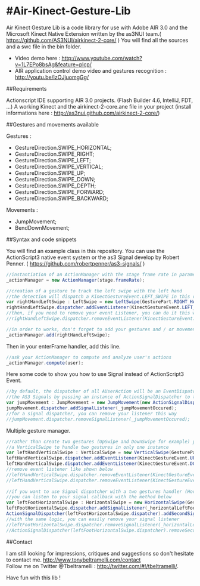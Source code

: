 #Air-Kinect-Gesture-Lib
======================

Air Kinect Gesture Lib is a code library for use with Adobe AIR 3.0 and the Microsoft Kinect Native Extension written by the as3NUI team.( <https://github.com/AS3NUI/airkinect-2-core/> )
You will find all the sources and a swc file in the bin folder.

* Video demo here : <http://www.youtube.com/watch?v=1L7EPo8bsAg&feature=plcp/>
* AIR application control demo video and gestures recognition : <http://youtu.be/izOJjuomgGg/>

##Requirements

Actionscript IDE supporting AIR 3.0 projects. (Flash Builder 4.6, IntelliJ, FDT, ...)
A working Kinect and the airkinect-2-core.ane file in your project (install informations here : <http://as3nui.github.com/airkinect-2-core/>)

##Gestures and movements available

Gestures :

 * GestureDirection.SWIPE_HORIZONTAL;
 * GestureDirection.SWIPE_RIGHT;
 * GestureDirection.SWIPE_LEFT;
 * GestureDirection.SWIPE_VERTICAL;
 * GestureDirection.SWIPE_UP;
 * GestureDirection.SWIPE_DOWN;
 * GestureDirection.SWIPE_DEPTH;
 * GestureDirection.SWIPE_FORWARD;
 * GestureDirection.SWIPE_BACKWARD;

Movements :

 * JumpMovement;
 * BendDownMovement;

##Syntax and code snippets

You will find an example class in this repository.
You can use the ActionScript3 native event system or the as3 Signal develop by Robert Penner. ( <https://github.com/robertpenner/as3-signals/> )

```actionscript
//instantiation of an ActionManager with the stage frame rate in parameter in order to compute the gestures analysis
_actionManager = new ActionManager(stage.frameRate);

//creation of a gesture to track the left swipe with the left hand
//the detection will dispatch a KinectGestureEvent.LEFT_SWIPE in this case
var rightHandLeftSwipe : LeftSwipe = new LeftSwipe(GesturePart.RIGHT_HAND);
rightHandLeftSwipe.dispatcher.addEventListener(KinectGestureEvent.LEFT_SWIPE, _leftSwipeWithRightHandOccured);
//then, if you need to remove your event Listener, you can do it this way
//rightHandLeftSwipe.dispatcher.removeEventListener(KinectGestureEvent.LEFT_SWIPE, _leftSwipeWithRightHandOccured);

//in order to works, don't forget to add your gestures and / or movements to your ActionManager instance
_actionManager.add(rightHandLeftSwipe);
```

Then in your enterFrame handler, add this line.

```actionscript
//ask your ActionManager to compute and analyze user's actions
_actionManager.compute(user);
```

Here some code to show you how to use Signal instead of ActionScript3 Event.

```actionscript
//by default, the dispatcher of all AUserAction will be an EventDispatcher but you can also use
//the AS3 Signals by passing an instance of ActionSignalDispatcher to the AUserAction instance
var jumpMovement : JumpMovement = new JumpMovement(new ActionSignalDispatcher());
jumpMovement.dispatcher.addSignalListener(_jumpMovementOccured);
//for a signal dispatcher, you can remove your listener this way
//jumpMovement.dispatcher.removeSignalListener(_jumpMovementOccured);
```

Multiple gesture manager.

```actionscript
//rather than create two gestures (UpSwipe and DownSwipe for example) you can use
//a VerticalSwipe to handle two gestures in only one instance
var leftHandVerticalSwipe : VerticalSwipe = new VerticalSwipe(GesturePart.LEFT_HAND);
leftHandVerticalSwipe.dispatcher.addEventListener(KinectGestureEvent.UP_SWIPE, _upSwipeWithLeftHandOccured);
leftHandVerticalSwipe.dispatcher.addEventListener(KinectGestureEvent.DOWN_SWIPE, _downSwipeWithLeftHandOccured);
//remove event listener like shown below
//leftHandVerticalSwipe.dispatcher.removeEventListener(KinectGestureEvent.UP_SWIPE, _upSwipeWithLeftHandOccured);
//leftHandVerticalSwipe.dispatcher.removeEventListener(KinectGestureEvent.DOWN_SWIPE, _downSwipeWithLeftHandOccured);
        	
//if you want to use Signal dispatcher with a two gestures handler (HorizontalSwipe, VerticalSwipe or DepthSwipe)
//you can listen to your signal callback with the method below
var leftFootHorizontalSwipe : HorizontalSwipe = new HorizontalSwipe(GesturePart.LEFT_FOOT, new ActionSignalDispatcher());
leftFootHorizontalSwipe.dispatcher.addSignalListener(_horizontalLeftFootSwipeDirectionOne);
ActionSignalDispatcher(leftFootHorizontalSwipe.dispatcher).addSecondSignalListener(_horizontalLeftFootSwipeDirectionTwo);
//with the same logic, you can easily remove your signal listener
//leftFootHorizontalSwipe.dispatcher.removeSignalListener(_horizontalLeftFootSwipeDirectionOne);
//ActionSignalDispatcher(leftFootHorizontalSwipe.dispatcher).removeSecondSignalListener(_horizontalLeftFootSwipeDirectionTwo);
```

##Contact

I am still looking for impressions, critiques and suggestions so don't hesitate to contact me. <http://www.tonybeltramelli.com/contact>  
Follow me on Twitter @Tbeltramelli : <http://twitter.com/#!/tbeltramelli/>.

Have fun with this lib !
